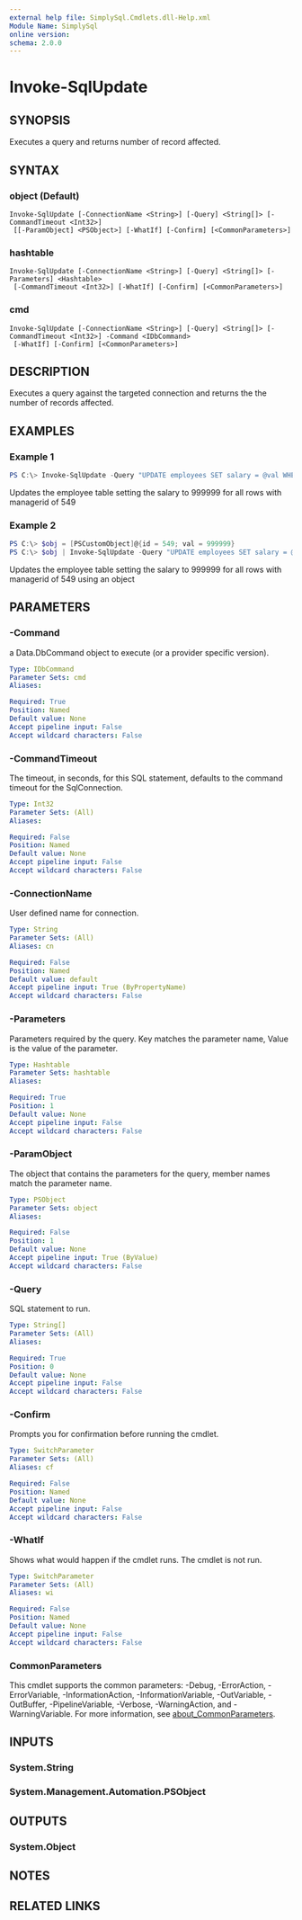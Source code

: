 ```yaml
---
external help file: SimplySql.Cmdlets.dll-Help.xml
Module Name: SimplySql
online version:
schema: 2.0.0
---
```


# Invoke-SqlUpdate

## SYNOPSIS
Executes a query and returns number of record affected.

## SYNTAX

### object (Default)
```
Invoke-SqlUpdate [-ConnectionName <String>] [-Query] <String[]> [-CommandTimeout <Int32>]
 [[-ParamObject] <PSObject>] [-WhatIf] [-Confirm] [<CommonParameters>]
```

### hashtable
```
Invoke-SqlUpdate [-ConnectionName <String>] [-Query] <String[]> [-Parameters] <Hashtable>
 [-CommandTimeout <Int32>] [-WhatIf] [-Confirm] [<CommonParameters>]
```

### cmd
```
Invoke-SqlUpdate [-ConnectionName <String>] [-Query] <String[]> [-CommandTimeout <Int32>] -Command <IDbCommand>
 [-WhatIf] [-Confirm] [<CommonParameters>]
```

## DESCRIPTION
Executes a query against the targeted connection and returns the the number of records affected.

## EXAMPLES

### Example 1
```powershell
PS C:\> Invoke-SqlUpdate -Query "UPDATE employees SET salary = @val WHERE manager = @managerId" -Parameters @{val = 999999; managerId = 549}
```

Updates the employee table setting the salary to 999999 for all rows with managerid of 549

### Example 2
```powershell
PS C:\> $obj = [PSCustomObject]@{id = 549; val = 999999}
PS C:\> $obj | Invoke-SqlUpdate -Query "UPDATE employees SET salary = @val WHERE manager = @id"
```

Updates the employee table setting the salary to 999999 for all rows with managerid of 549 using an object

## PARAMETERS

### -Command
a Data.DbCommand object to execute (or a provider specific version).

```yaml
Type: IDbCommand
Parameter Sets: cmd
Aliases:

Required: True
Position: Named
Default value: None
Accept pipeline input: False
Accept wildcard characters: False
```

### -CommandTimeout
The timeout, in seconds, for this SQL statement, defaults to the command timeout for the SqlConnection.

```yaml
Type: Int32
Parameter Sets: (All)
Aliases:

Required: False
Position: Named
Default value: None
Accept pipeline input: False
Accept wildcard characters: False
```

### -ConnectionName
User defined name for connection.

```yaml
Type: String
Parameter Sets: (All)
Aliases: cn

Required: False
Position: Named
Default value: default
Accept pipeline input: True (ByPropertyName)
Accept wildcard characters: False
```

### -Parameters
Parameters required by the query. Key matches the parameter name, Value is the value of the parameter.

```yaml
Type: Hashtable
Parameter Sets: hashtable
Aliases:

Required: True
Position: 1
Default value: None
Accept pipeline input: False
Accept wildcard characters: False
```

### -ParamObject
The object that contains the parameters for the query, member names match the parameter name.

```yaml
Type: PSObject
Parameter Sets: object
Aliases:

Required: False
Position: 1
Default value: None
Accept pipeline input: True (ByValue)
Accept wildcard characters: False
```

### -Query
SQL statement to run.

```yaml
Type: String[]
Parameter Sets: (All)
Aliases:

Required: True
Position: 0
Default value: None
Accept pipeline input: False
Accept wildcard characters: False
```

### -Confirm
Prompts you for confirmation before running the cmdlet.

```yaml
Type: SwitchParameter
Parameter Sets: (All)
Aliases: cf

Required: False
Position: Named
Default value: None
Accept pipeline input: False
Accept wildcard characters: False
```

### -WhatIf
Shows what would happen if the cmdlet runs.
The cmdlet is not run.

```yaml
Type: SwitchParameter
Parameter Sets: (All)
Aliases: wi

Required: False
Position: Named
Default value: None
Accept pipeline input: False
Accept wildcard characters: False
```

### CommonParameters
This cmdlet supports the common parameters: -Debug, -ErrorAction, -ErrorVariable, -InformationAction, -InformationVariable, -OutVariable, -OutBuffer, -PipelineVariable, -Verbose, -WarningAction, and -WarningVariable. For more information, see [about_CommonParameters](http://go.microsoft.com/fwlink/?LinkID=113216).

## INPUTS

### System.String
### System.Management.Automation.PSObject
## OUTPUTS

### System.Object
## NOTES

## RELATED LINKS
